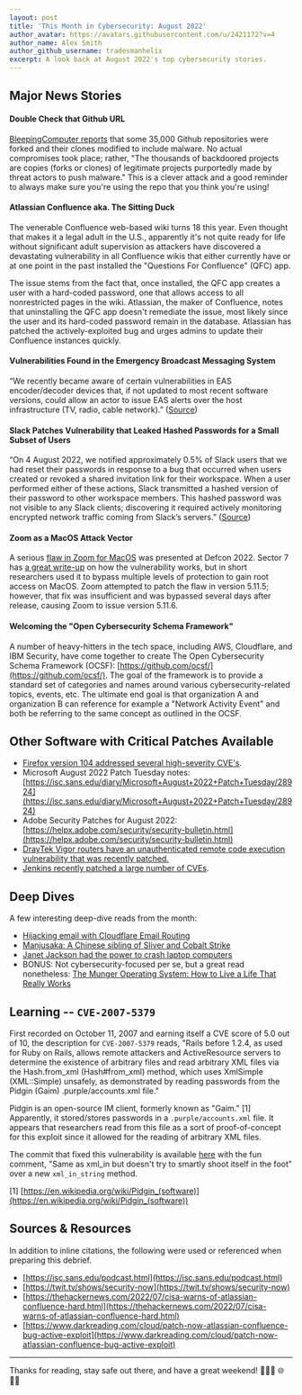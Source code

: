 ```yaml
---
layout: post
title: 'This Month in Cybersecurity: August 2022'
author_avatar: https://avatars.githubusercontent.com/u/2421172?v=4
author_name: Alex Smith
author_github_username: tradesmanhelix
excerpt: A look back at August 2022's top cybersecurity stories.
---
```


##  Major News Stories
#### Double Check that Github URL
[BleepingComputer reports](https://www.bleepingcomputer.com/news/security/35-000-code-repos-not-hacked-but-clones-flood-github-to-serve-malware/) that some 35,000 Github repositories were forked and their clones modified to include malware. No actual compromises took place; rather, "The thousands of backdoored projects are copies (forks or clones) of legitimate projects purportedly made by threat actors to push malware." This is a clever attack and a good reminder to always make sure you're using the repo that you think you're using!

#### Atlassian Confluence aka. The Sitting Duck
The venerable Confluence web-based wiki turns 18 this year. Even thought that makes it a legal adult in the U.S., apparently it's not quite ready for life without significant adult supervision as attackers have discovered a devastating vulnerability in all Confluence wikis that either currently have or at one point in the past installed the "Questions For Confluence" (QFC) app.

The issue stems from the fact that, once installed, the QFC app creates a user with a hard-coded password, one that allows access to all nonrestricted pages in the wiki. Atlassian, the maker of Confluence, notes that uninstalling the QFC app doesn't remediate the issue, most likely since the user and its hard-coded password remain in the database. Atlassian has patched the actively-exploited bug and urges admins to update their Confluence instances quickly.

#### Vulnerabilities Found in the Emergency Broadcast Messaging System
“We recently became aware of certain vulnerabilities in EAS encoder/decoder devices that, if not updated to most recent software versions, could allow an actor to issue EAS alerts over the host infrastructure (TV, radio, cable network).” ([Source](https://content.govdelivery.com/accounts/USDHSFEMA/bulletins/3263326))

#### Slack Patches Vulnerability that Leaked Hashed Passwords for a Small Subset of Users
“On 4 August 2022, we notified approximately 0.5% of Slack users that we had reset their passwords in response to a bug that occurred when users created or revoked a shared invitation link for their workspace. When a user performed either of these actions, Slack transmitted a hashed version of their password to other workspace members. This hashed password was not visible to any Slack clients; discovering it required actively monitoring encrypted network traffic coming from Slack’s servers.” ([Source](https://slack.com/intl/en-in/blog/news/notice-about-slack-password-resets))

#### Zoom as a MacOS Attack Vector
A serious [flaw in Zoom for MacOS](https://www.theverge.com/2022/8/12/23303411/zoom-defcon-root-access-privilege-escalation-hack-patrick-wardle) was presented at Defcon 2022. Sector 7 has [a great write-up](https://sector7.computest.nl/post/2022-08-process-injection-breaking-all-macos-security-layers-with-a-single-vulnerability/) on how the vulnerability works, but in short researchers used it to bypass multiple levels of protection to gain root access on MacOS. Zoom attempted to patch the flaw in version 5.11.5; however, that fix was insufficient and was bypassed several days after release, causing Zoom to issue version 5.11.6.

#### Welcoming the "Open Cybersecurity Schema Framework"
A number of heavy-hitters in the tech space, including AWS, Cloudflare, and IBM Security, have come together to create The Open Cybersecurity Schema Framework (OCSF): [https://github.com/ocsf/](https://github.com/ocsf/). The goal of the framework is to provide a standard set of categories and names around various cybersecurity-related topics, events, etc. The ultimate end goal is that organization A and organization B can reference for example a "Network Activity Event" and both be referring to the same concept as outlined in the OCSF.

## Other Software with Critical Patches Available
* [Firefox version 104 addressed several high-severity CVE's](https://www.mozilla.org/en-US/security/advisories/mfsa2022-33/).
* Microsoft August 2022 Patch Tuesday notes: [https://isc.sans.edu/diary/Microsoft+August+2022+Patch+Tuesday/28924](https://isc.sans.edu/diary/Microsoft+August+2022+Patch+Tuesday/28924)
* Adobe Security Patches for August 2022: [https://helpx.adobe.com/security/security-bulletin.html](https://helpx.adobe.com/security/security-bulletin.html)
* [DrayTek Vigor routers have an unauthenticated remote code execution vulnerability that was recently patched.](https://www.trellix.com/en-us/about/newsroom/stories/threat-labs/rce-in-dratyek-routers.html)
* [Jenkins recently patched a large number of CVEs](https://www.jenkins.io/security/advisory/2022-07-27/).

## Deep Dives
A few interesting deep-dive reads from the month:
* [Hijacking email with Cloudflare Email Routing](https://albertpedersen.com/blog/hijacking-email-with-cloudflare-email-routing/)
* [Manjusaka: A Chinese sibling of Sliver and Cobalt Strike](https://blog.talosintelligence.com/2022/08/manjusaka-offensive-framework.html)
* [Janet Jackson had the power to crash laptop computers](https://devblogs.microsoft.com/oldnewthing/20220816-00/?p=106994)
* BONUS: Not cybersecurity-focused per se, but a great read nonetheless: [The Munger Operating System: How to Live a Life That Really Works](https://fs.blog/munger-operating-system/)

## Learning -- `CVE-2007-5379`
First recorded on October 11, 2007 and earning itself a CVE score of 5.0 out of 10, the description for `CVE-2007-5379` reads, "Rails before 1.2.4, as used for Ruby on Rails, allows remote attackers and ActiveResource servers to determine the existence of arbitrary files and read arbitrary XML files via the Hash.from_xml (Hash#from_xml) method, which uses XmlSimple (XML::Simple) unsafely, as demonstrated by reading passwords from the Pidgin (Gaim) .purple/accounts.xml file."

Pidgin is an open-source IM client, formerly known as "Gaim." [1] Apparently, it stored/stores passwords in a `.purple/accounts.xml` file. It appears that researchers read from this file as a sort of proof-of-concept for this exploit since it allowed for the reading of arbitrary XML files.

The commit that fixed this vulnerability is available [here](https://github.com/rails/rails/commit/b29caa54e61cccfc330d47bbe5839970c94bb36e) with the fun comment, "Same as xml_in but doesn't try to smartly shoot itself in the foot" over a new `xml_in_string` method.

[1] [https://en.wikipedia.org/wiki/Pidgin_(software)](https://en.wikipedia.org/wiki/Pidgin_(software))  

## Sources & Resources
In addition to inline citations, the following were used or referenced when preparing this debrief.
* [https://isc.sans.edu/podcast.html](https://isc.sans.edu/podcast.html)
* [https://twit.tv/shows/security-now](https://twit.tv/shows/security-now)
* [https://thehackernews.com/2022/07/cisa-warns-of-atlassian-confluence-hard.html](https://thehackernews.com/2022/07/cisa-warns-of-atlassian-confluence-hard.html)
* [https://www.darkreading.com/cloud/patch-now-atlassian-confluence-bug-active-exploit](https://www.darkreading.com/cloud/patch-now-atlassian-confluence-bug-active-exploit)

----

Thanks for reading, stay safe out there, and have a great weekend! 👩🏾‍💻 🌐 👨‍💻
